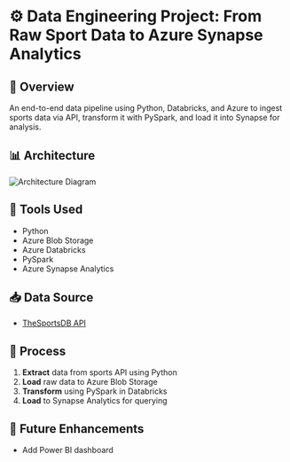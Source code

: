 # ⚙️ Data Engineering Project: From Raw Sport Data to Azure Synapse Analytics

## 🚀 Overview

An end-to-end data pipeline using Python, Databricks, and Azure to ingest sports data via API, transform it with PySpark, and load it into Synapse for analysis.

## 📊 Architecture

![Architecture Diagram](<img width="750" height="391" alt="diagram" src="https://github.com/user-attachments/assets/19010a9b-59d0-483b-a2bd-ee5ebd173691" />)


## 🧱 Tools Used
- Python
- Azure Blob Storage
- Azure Databricks
- PySpark
- Azure Synapse Analytics

## 📥 Data Source
- [TheSportsDB API](https://www.thesportsdb.com/api.php)

## 🧪 Process
1. **Extract** data from sports API using Python
2. **Load** raw data to Azure Blob Storage
3. **Transform** using PySpark in Databricks
4. **Load** to Synapse Analytics for querying

## 📌 Future Enhancements
- Add Power BI dashboard
